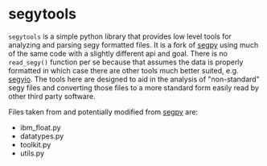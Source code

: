 # segytools

`segytools` is a simple python library that provides low level tools for analyzing and parsing segy formatted files. It is a fork of [segpy](https://github.com/sixty-north/segpy) using much of the same code with a slightly different api and goal. There is no `read_segy()` function per se because that assumes the data is properly formatted in which case there are other tools much better suited, e.g. [segyio](https://github.com/equinor/segyio). The tools here are designed to aid in the analysis of "non-standard" segy files and converting those files to a more standard form easily read by other third party software.

Files taken from and potentially modified from [segpy](https://github.com/sixty-north/segpy) are:
* ibm_float.py
* datatypes.py
* toolkit.py
* utils.py

